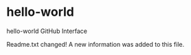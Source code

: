# hello-world
hello-world GitHub Interface

Readme.txt changed! A new information was added to this file.
